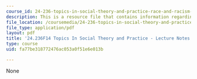 ```yaml
---
course_id: 24-236-topics-in-social-theory-and-practice-race-and-racism-fall-2014
description: This is a resource file that contains information regarding session 5.
file_location: /coursemedia/24-236-topics-in-social-theory-and-practice-race-and-racism-fall-2014/fa77be318772476ac053a0f51e6e013b_MIT24_236F14_Sess5.pdf
file_type: application/pdf
layout: pdf
title: '24.236F14 Topics In Social Theory and Practice - Lecture Notes: Appiah '
type: course
uid: fa77be318772476ac053a0f51e6e013b

---
```

None